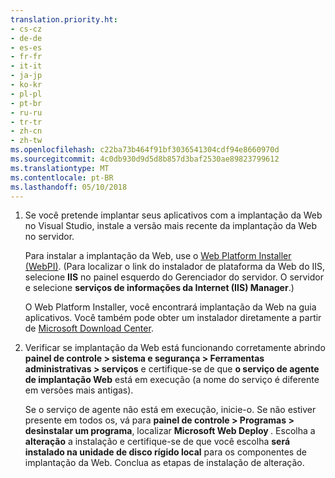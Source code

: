 ```yaml
---
translation.priority.ht:
- cs-cz
- de-de
- es-es
- fr-fr
- it-it
- ja-jp
- ko-kr
- pl-pl
- pt-br
- ru-ru
- tr-tr
- zh-cn
- zh-tw
ms.openlocfilehash: c22ba73b464f91bf3036541304cdf94e8660970d
ms.sourcegitcommit: 4c0db930d9d5d8b857d3baf2530ae89823799612
ms.translationtype: MT
ms.contentlocale: pt-BR
ms.lasthandoff: 05/10/2018
---
```

1. Se você pretende implantar seus aplicativos com a implantação da Web no Visual Studio, instale a versão mais recente da implantação da Web no servidor.

    Para instalar a implantação da Web, use o [Web Platform Installer (WebPI)](https://www.microsoft.com/web/downloads/platform.aspx). (Para localizar o link do instalador de plataforma da Web do IIS, selecione **IIS** no painel esquerdo do Gerenciador do servidor. O servidor e selecione **serviços de informações da Internet (IIS) Manager**.)

    O Web Platform Installer, você encontrará implantação da Web na guia aplicativos. Você também pode obter um instalador diretamente a partir de [Microsoft Download Center](https://www.microsoft.com/search/result.aspx?q=webdeploy&form=dlc). 

2. Verificar se implantação da Web está funcionando corretamente abrindo **painel de controle > sistema e segurança > Ferramentas administrativas > serviços** e certifique-se de que **o serviço de agente de implantação Web** está em execução (a nome do serviço é diferente em versões mais antigas).

    Se o serviço de agente não está em execução, inicie-o. Se não estiver presente em todos os, vá para **painel de controle > Programas > desinstalar um programa**, localizar **Microsoft Web Deploy <version>** . Escolha a **alteração** a instalação e certifique-se de que você escolha **será instalado na unidade de disco rígido local** para os componentes de implantação da Web. Conclua as etapas de instalação de alteração.